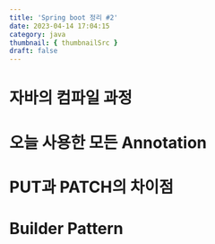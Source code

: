 ```yaml
---
title: 'Spring boot 정리 #2'
date: 2023-04-14 17:04:15
category: java
thumbnail: { thumbnailSrc }
draft: false
---
```


# 자바의 컴파일 과정

# 오늘 사용한 모든 Annotation

# PUT과 PATCH의 차이점

# Builder Pattern
